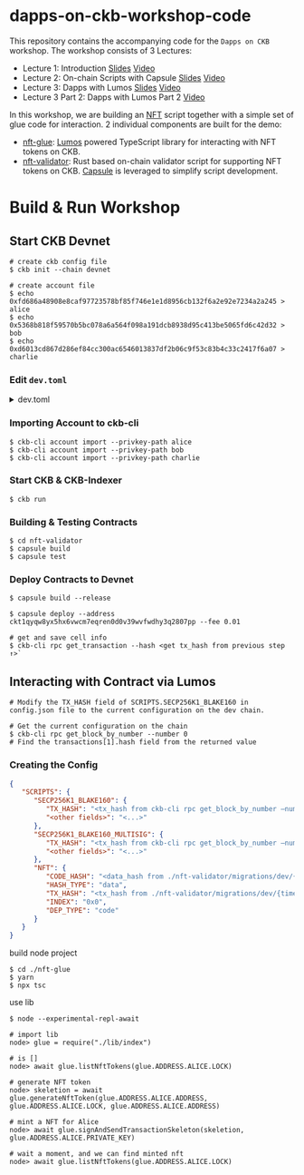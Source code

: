 # dapps-on-ckb-workshop-code

This repository contains the accompanying code for the `Dapps on CKB` workshop. The workshop consists of 3 Lectures:

* Lecture 1: Introduction [Slides](https://docs.google.com/presentation/d/10m3jPutAc731S5kHgS8axE565CPiUXNmCSU4eCZgv5Y/edit?usp=sharing) [Video](https://www.youtube.com/watch?v=iVjccs3z5q0)
* Lecture 2: On-chain Scripts with Capsule [Slides](https://docs.google.com/presentation/d/1pl5DtkaoHceC2zZ_OTosXAr98cr80D-8D_5iVEptecY/edit?usp=sharing) [Video](https://www.youtube.com/watch?v=NcN3NiBuJbo)
* Lecture 3: Dapps with Lumos [Slides](https://docs.google.com/presentation/d/1fQKyOrkN8I61a1ZGXCgRczi6T_zWH0aN-IA2SFpdCU4/edit?usp=sharing) [Video](https://www.youtube.com/watch?v=7ob-WL1eWrQ)
* Lecture 3 Part 2: Dapps with Lumos Part 2 [Video](https://www.youtube.com/watch?v=TJ2bnSFUpPQ&t=20s)

In this workshop, we are building an [NFT](https://talk.nervos.org/t/rfc-ckb-nft-draft-spec/4779) script together with a simple set of glue code for interaction. 2 individual components are built for the demo:

* [nft-glue](/nft-glue): [Lumos](https://github.com/nervosnetwork/lumos) powered TypeScript library for interacting with NFT tokens on CKB.
* [nft-validator](/nft-validator): Rust based on-chain validator script for supporting NFT tokens on CKB. [Capsule](https://github.com/nervosnetwork/capsule) is leveraged to simplify script development.


# Build & Run Workshop

## Start CKB Devnet

```
# create ckb config file
$ ckb init --chain devnet

# create account file 
$ echo 0xfd686a48908e8caf97723578bf85f746e1e1d8956cb132f6a2e92e7234a2a245 > alice
$ echo 0x5368b818f59570b5bc078a6a564f098a191dcb8938d95c413be5065fd6c42d32 > bob
$ echo 0xd6013cd867d286ef84cc300ac6546013837df2b06c9f53c83b4c33c2417f6a07 > charlie
```

### Edit `dev.toml`

<details>
   <summary>dev.toml</summary>

``` python
# alice
# issue for random generated private key:0xfd686a48908e8caf97723578bf85f746e1e1d8956cb132f6a2e92e7234a2a245
# address: ckt1qyqw8yx5hx6vwcm7eqren0d0v39wvfwdhy3q2807pp
[[genesis.issued_cells]]
capacity = 20_000_000_000_00000000
lock.code_hash = "0x9bd7e06f3ecf4be0f2fcd2188b23f1b9fcc88e5d4b65a8637b17723bbda3cce8"
lock.args = "0xe390d4b9b4c7637ec80799bdaf644ae625cdb922"
lock.hash_type = "type"

# bob
# issue for random generated private key:0x5368b818f59570b5bc078a6a564f098a191dcb8938d95c413be5065fd6c42d32
# address: ckt1qyqtdhd6s7a44a0s2wc6uk7tcl6duq68nalqvzxw09
[[genesis.issued_cells]]
capacity = 20_000_000_000_00000000
lock.code_hash = "0x9bd7e06f3ecf4be0f2fcd2188b23f1b9fcc88e5d4b65a8637b17723bbda3cce8"
lock.args = "0xb6ddba87bb5af5f053b1ae5bcbc7f4de03479f7e"
lock.hash_type = "type"

# charlie
# issue for random generated private key:0xd6013cd867d286ef84cc300ac6546013837df2b06c9f53c83b4c33c2417f6a07
# address: ckt1qyqxek9w28u3htxhjyqjd7yqzw9nptzaxq2shqlft0
[[genesis.issued_cells]]
capacity = 20_000_000_000_00000000
lock.code_hash = "0x9bd7e06f3ecf4be0f2fcd2188b23f1b9fcc88e5d4b65a8637b17723bbda3cce8"
lock.args = "0x6cd8ae51f91bacd7910126f880138b30ac5d3015"
lock.hash_type = "type"
```

</details>

### Importing Account to ckb-cli
``` 
$ ckb-cli account import --privkey-path alice
$ ckb-cli account import --privkey-path bob
$ ckb-cli account import --privkey-path charlie
```

### Start CKB & CKB-Indexer
```
$ ckb run
```

### Building & Testing Contracts
``` 
$ cd nft-validator
$ capsule build
$ capsule test
```

### Deploy Contracts to Devnet
```
$ capsule build --release

$ capsule deploy --address ckt1qyqw8yx5hx6vwcm7eqren0d0v39wvfwdhy3q2807pp --fee 0.01

# get and save cell info
$ ckb-cli rpc get_transaction --hash <get tx_hash from previous step ↑>` 
```

## Interacting with Contract via Lumos 


```
# Modify the TX_HASH field of SCRIPTS.SECP256K1_BLAKE160 in config.json file to the current configuration on the dev chain.

# Get the current configuration on the chain
$ ckb-cli rpc get_block_by_number --number 0
# Find the transactions[1].hash field from the returned value
```


### Creating the Config
``` json
{
   "SCRIPTS": {
      "SECP256K1_BLAKE160": {
         "TX_HASH": "<tx_hash from ckb-cli rpc get_block_by_number —number 0>",
         "<other fields>": "<...>"
      },
      "SECP256K1_BLAKE160_MULTISIG": {
         "TX_HASH": "<tx_hash from ckb-cli rpc get_block_by_number —number 0>",
         "<other fields>": "<...>"
      },
      "NFT": {
         "CODE_HASH": "<data_hash from ./nft-validator/migrations/dev/{timestamp}.json>",
         "HASH_TYPE": "data",
         "TX_HASH": "<tx_hash from ./nft-validator/migrations/dev/{timestamp}.json>",
         "INDEX": "0x0",
         "DEP_TYPE": "code"
      }
   }
}
```


build node project
```
$ cd ./nft-glue
$ yarn
$ npx tsc
```

use lib
```
$ node --experimental-repl-await

# import lib
node> glue = require("./lib/index")

# is []
node> await glue.listNftTokens(glue.ADDRESS.ALICE.LOCK)

# generate NFT token 
node> skeletion = await glue.generateNftToken(glue.ADDRESS.ALICE.ADDRESS, glue.ADDRESS.ALICE.LOCK, glue.ADDRESS.ALICE.ADDRESS)

# mint a NFT for Alice
node> await glue.signAndSendTransactionSkeleton(skeletion, glue.ADDRESS.ALICE.PRIVATE_KEY)

# wait a moment, and we can find minted nft
node> await glue.listNftTokens(glue.ADDRESS.ALICE.LOCK)
```

